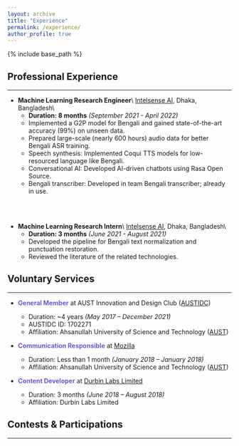 ```yaml
---
layout: archive
title: "Experience"
permalink: /experience/
author_profile: true
---
```


{% include base_path %}

## Professional Experience

---

* **Machine Learning Research Engineer**\\
[Intelsense AI](https://intelsense.ai/ "https://intelsense.ai/"), Dhaka, Bangladesh\\
    * **Duration: 8 months** _(September 2021 - April 2022)_
    * Implemented a G2P model for Bengali and gained state-of-the-art accuracy (99%) on unseen data.
    * Prepared large-scale (nearly 600 hours) audio data for better Bengali ASR training.
    * Speech synthesis: Implemented Coqui TTS models for low-resourced language like Bengali.
    * Conversational AI: Developed AI-driven chatbots using Rasa Open Source.
    * Bengali transcriber: Developed in team Bengali transcriber; already in use.
<br/>
<br/>

* **Machine Learning Research Intern**\\
[Intelsense AI](https://intelsense.ai/ "https://intelsense.ai/"), Dhaka, Bangladesh\\
    * **Duration: 3 months** _(June 2021 - August 2021)_
    * Developed the pipeline for Bengali text normalization and punctuation restoration.
    * Reviewed the literature of the related technologies.



## Voluntary Services

---

* **<span style="color:SlateBlue">General Member</span>** at AUST Innovation and Design Club ([AUSTIDC](https://aust-idc.com/ "https://aust-idc.com/"))
    * Duration: ~4 years _(May 2017 – December 2021)_
    * AUSTIDC ID: 1702271
    * Affiliation: Ahsanullah University of Science and Technology ([AUST](https://www.aust.edu/, "https://www.aust.edu/"))

* **<span style="color:SlateBlue">Communication Responsible</span>** at [Mozilla](https://community.mozilla.org/en/groups/mozilla-bangladesh/ "Community Website")
    * Duration: Less than 1 month _(January 2018 – January 2018)_
    * Affiliation: Ahsanullah University of Science and Technology ([AUST](https://www.aust.edu/, "https://www.aust.edu/"))

* **<span style="color:SlateBlue">Content Developer</span>** at [Durbin Labs Limited](https://durbinlabs.com/ "https://durbinlabs.com/")
    * Duration: 3 months _(June 2018 – August 2018)_
    * Affiliation: Durbin Labs Limited

## Contests & Participations

---


<!-- {% for post in site.experience %}
  {% include archive-single.html %}
{% endfor %} -->

